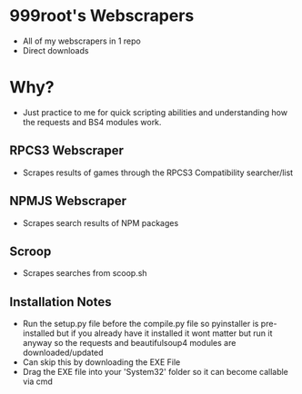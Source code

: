 # 999root's Webscrapers
- All of my webscrapers in 1 repo
- Direct downloads
# Why?
- Just practice to me for quick scripting abilities and understanding how the requests and BS4 modules work.
## RPCS3 Webscraper
- Scrapes results of games through the RPCS3 Compatibility searcher/list
## NPMJS Webscraper
- Scrapes search results of NPM packages
## Scroop
- Scrapes searches from scoop.sh
## Installation Notes
- Run the setup.py file before the compile.py file so pyinstaller is pre-installed but if you already have it installed it wont matter but run it anyway so the requests and beautifulsoup4 modules are downloaded/updated
- Can skip this by downloading the EXE File
- Drag the EXE file into your 'System32' folder so it can become callable via cmd
